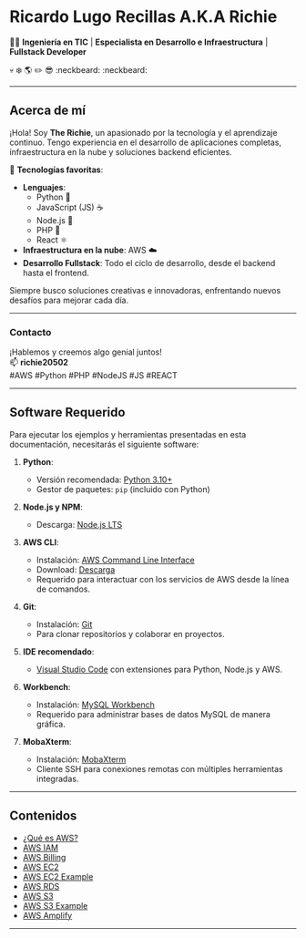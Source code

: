 # Ricardo Lugo Recillas A.K.A Richie

👨‍💻 **Ingeniería en TIC** | **Especialista en Desarrollo e Infraestructura** | **Fullstack Developer**  

💀 ❄️ 🌎 ✏️ 😎 :neckbeard: :neckbeard:

---

## Acerca de mí  
¡Hola! Soy **The Richie**, un apasionado por la tecnología y el aprendizaje continuo. Tengo experiencia en el desarrollo de aplicaciones completas, infraestructura en la nube y soluciones backend eficientes.  

🚀 **Tecnologías favoritas**:  
- **Lenguajes**: 
  - Python 🐍  
  - JavaScript (JS) ☕️  
  - Node.js 🚀  
  - PHP 🐘  
  - React ⚛️  
- **Infraestructura en la nube**: AWS ☁️  
- **Desarrollo Fullstack**: Todo el ciclo de desarrollo, desde el backend hasta el frontend.  

Siempre busco soluciones creativas e innovadoras, enfrentando nuevos desafíos para mejorar cada día.  

---

### Contacto  
¡Hablemos y creemos algo genial juntos!  
📫 **richie20502**  
#AWS #Python #PHP #NodeJS #JS #REACT  

---

## Software Requerido  
Para ejecutar los ejemplos y herramientas presentadas en esta documentación, necesitarás el siguiente software:

1. **Python**:  
   - Versión recomendada: [Python 3.10+](https://www.python.org/downloads/)  
   - Gestor de paquetes: `pip` (incluido con Python)

2. **Node.js y NPM**:  
   - Descarga: [Node.js LTS](https://nodejs.org/)  

3. **AWS CLI**:  
   - Instalación: [AWS Command Line Interface](https://aws.amazon.com/cli/)
   - Download: [Descarga](https://docs.aws.amazon.com/cli/latest/userguide/getting-started-install.html)
   - Requerido para interactuar con los servicios de AWS desde la línea de comandos.

4. **Git**:  
   - Instalación: [Git](https://git-scm.com/)  
   - Para clonar repositorios y colaborar en proyectos.

5. **IDE recomendado**:  
   - [Visual Studio Code](https://code.visualstudio.com/) con extensiones para Python, Node.js y AWS.

6. **Workbench**:  
   - Instalación: [MySQL Workbench](https://dev.mysql.com/downloads/workbench/)  
   - Requerido para administrar bases de datos MySQL de manera gráfica.

7. **MobaXterm**:  
   - Instalación: [MobaXterm](https://mobaxterm.mobatek.net/)  
   - Cliente SSH para conexiones remotas con múltiples herramientas integradas.

---

## Contenidos  
- [¿Qué es AWS?](AWS/0_AWS.md)  
- [AWS IAM](IAM/1_AWS_IAM.md)  
- [AWS Billing](BILLING/2_AWS_Billing.md)  
- [AWS EC2](EC2/3_AWS_EC2.md)  
- [AWS EC2 Example](EC2/3_AWS_EC2_Example.md)
- [AWS RDS](RDS/4_AWS_RDS.md)
- [AWS S3 ](S3/AWS_s3.md)  
- [AWS S3 Example ](S3/AWS_s3_EXAMPLE.md)
- [AWS Amplify ](Amplify/AWS_AMPLIFY.md)  

---
